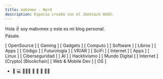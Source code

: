 ```yaml
---
title: mabvmex - Nerd
description: Espacio creado con el Jamstack HUGO.
---
```


Hola ✌️  soy mabvmex y este es mi blog personal. \
Pásale.

[ OpenSource ] [ Gaming ] [ Gadgets ] [ Computo ] [ Software ] [ Libros ] [ Apps ] [ Código ] [ Futurología ] [ VR/AR ] [ SciFi ] [ Internet ] [ Apps ] [ Linux ] [ Ciberseguridad ] [ AI ] [ Hacktivismo ] [ Mundo Digital ] [ Internet ] [Crypto] [Blockchain] [ Web & Mobile Dev ] [ OS ]

- 🚀  💻  🧑🏽‍💻  🌮  🍕 😬  😵‍💫 
